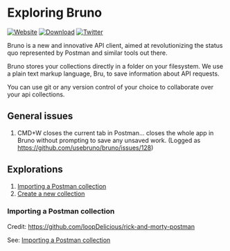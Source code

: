 # Exploring Bruno

[![Website](https://img.shields.io/badge/Website-Visit-blue)](https://www.usebruno.com)
[![Download](https://img.shields.io/badge/Download-Latest-brightgreen)](https://www.usebruno.com/downloads)
[![Twitter](https://img.shields.io/twitter/follow/use_bruno?style=social&logo=twitter)](https://twitter.com/use_bruno)

Bruno is a new and innovative API client, aimed at revolutionizing the status quo represented by Postman and similar tools out there.

Bruno stores your collections directly in a folder on your filesystem. We use a plain text markup language, Bru, to save information about API requests.

You can use git or any version control of your choice to collaborate over your api collections.

## General issues

1. CMD+W closes the current tab in Postman... closes the whole app in Bruno without prompting to save any unsaved work.  (Logged as https://github.com/usebruno/bruno/issues/128)

## Explorations

1. [Importing a Postman collection](./exploration/01-import/01-import.md)
1. [Create a new collection](./exploration/02-create/02-create.md)

### Importing a Postman collection

Credit:  https://github.com/loopDelicious/rick-and-morty-postman

See: [Importing a Postman collection](./exploration/01-import/01-import.md)
